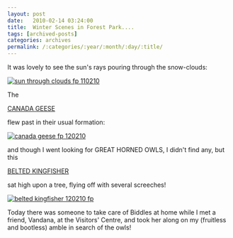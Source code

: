 ```yaml
---
layout: post
date:	2010-02-14 03:24:00
title:  Winter Scenes in Forest Park....
tags: [archived-posts]
categories: archives
permalink: /:categories/:year/:month/:day/:title/
---
```

It was lovely to see the sun's rays pouring through the snow-clouds:


<a href="http://s967.photobucket.com/albums/ae160/pedoral/?action=view&current=IMG_1315.jpg" target="_blank"><img src="http://i967.photobucket.com/albums/ae160/pedoral/IMG_1315.jpg" border="0" alt="sun through clouds fp 110210"></a>


The 

<a href="http://en.wikipedia.org/wiki/Canada_Goose"> CANADA GEESE </a>

flew past in their usual formation:


<a href="http://s967.photobucket.com/albums/ae160/pedoral/?action=view&current=IMG_1977.jpg" target="_blank"><img src="http://i967.photobucket.com/albums/ae160/pedoral/IMG_1977.jpg" border="0" alt="canada geese fp 120210"></a>



and though I went looking for GREAT HORNED OWLS, I didn't find any, but this

<a href="http://en.wikipedia.org/wiki/Belted_Kingfisher"> BELTED KINGFISHER </a>

sat high upon a tree, flying off with several screeches!


<a href="http://s967.photobucket.com/albums/ae160/pedoral/?action=view&current=IMG_1978.jpg" target="_blank"><img src="http://i967.photobucket.com/albums/ae160/pedoral/IMG_1978.jpg" border="0" alt="belted kingfisher 120210 fp"></a>


Today there was someone to take care of Biddles at home while I met a friend, Vandana, at the Visitors' Centre, and took her along on my (fruitless and bootless) amble in search of the owls!
